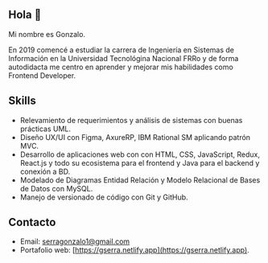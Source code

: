 ## Hola 👋

Mi nombre es Gonzalo.

En 2019 comencé a estudiar la carrera de Ingeniería en Sistemas de Información en la Universidad Tecnológina Nacional FRRo y de forma autodidacta me centro en aprender y mejorar mis habilidades como Frontend Developer.

## Skills

* Relevamiento de requerimientos y análisis de sistemas con buenas prácticas UML.
* Diseño UX/UI con Figma, AxureRP, IBM Rational SM aplicando patrón MVC.
* Desarrollo de aplicaciones web con con HTML, CSS, JavaScript, Redux, React.js y todo su ecosistema para el frontend y Java para el backend y conexión a BD.
* Modelado de Diagramas Entidad Relación y Modelo Relacional de Bases de Datos con MySQL.
* Manejo de versionado de código con Git y GitHub.

## Contacto

* Email: serragonzalo1@gmail.com
* Portafolio web: [https://gserra.netlify.app](https://gserra.netlify.app).
